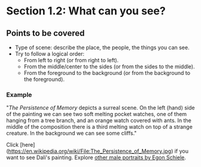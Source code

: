 # Section 1.2: What can you see?

## Points to be covered

* Type of scene: describe the place, the people, the things you can see.
* Try to follow a logical order:
    * From left to right (or from right to left).
    * From the middle/center to the sides (or from the sides to the middle).
    * From the foreground to the background (or from the background to the foreground).

### Example

"_The Persistence of Memory_ depicts a surreal scene. On the left (hand) side of the painting we can see two soft melting pocket watches, one of them hanging from a tree branch, and an orange watch covered with ants. In the middle of the composition there is a third melting watch on top of a strange creature. In the background we can see some cliffs."

Click [here] (https://en.wikipedia.org/wiki/File:The_Persistence_of_Memory.jpg) if you want to see Dali's painting.
Explore [other male portraits by Egon Schiele](https://commons.wikimedia.org/wiki/Male_Portraits_by_Egon_Schiele). 


